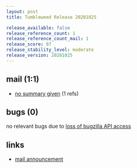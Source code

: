 ```yaml
---
layout: post
title: Tumbleweed Release 20201025

release_available: false
release_reference_count: 1
release_reference_count_mail: 1
release_score: 87
release_stability_level: moderate
release_version: 20201025
---
```


## mail (1:1)

- [no summary given](https://github.com/boombatower/tumbleweed-review/issues/10) (1 refs)

## bugs (0)

<!--more-->

no relevant bugs due to [loss of bugzilla API access](https://bugzilla.opensuse.org/show_bug.cgi?id=1157722)



## links

- [mail announcement](https://github.com/boombatower/tumbleweed-review/issues/10)
